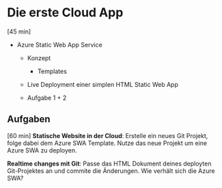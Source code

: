 # Die erste Cloud App
[45 min]

- Azure Static Web App Service
  - Konzept
    - Templates
  - Live Deployment einer simplen HTML Static Web App

  - Aufgabe 1 + 2


## Aufgaben
[60 min]
**Statische Website in der Cloud**: Erstelle ein neues Git Projekt, folge dabei dem Azure SWA Template. Nutze das neue Projekt um eine Azure SWA zu deployen. 

**Realtime changes mit Git**: Passe das HTML Dokument deines deployten Git-Projektes an und commite die Änderungen. Wie verhält sich die Azure SWA?

